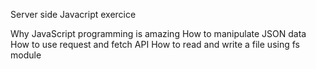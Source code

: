 Server side Javacript exercice

Why JavaScript programming is amazing
How to manipulate JSON data
How to use request and fetch API
How to read and write a file using fs module
